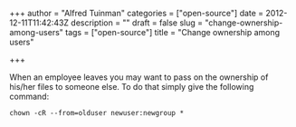 +++
author = "Alfred Tuinman"
categories = ["open-source"]
date = 2012-12-11T11:42:43Z
description = ""
draft = false
slug = "change-ownership-among-users"
tags = ["open-source"]
title = "Change ownership among users"

+++


When an employee leaves you may want to pass on the ownership of his/her files to someone else. To do that simply give the following command:

    chown -cR --from=olduser newuser:newgroup *

